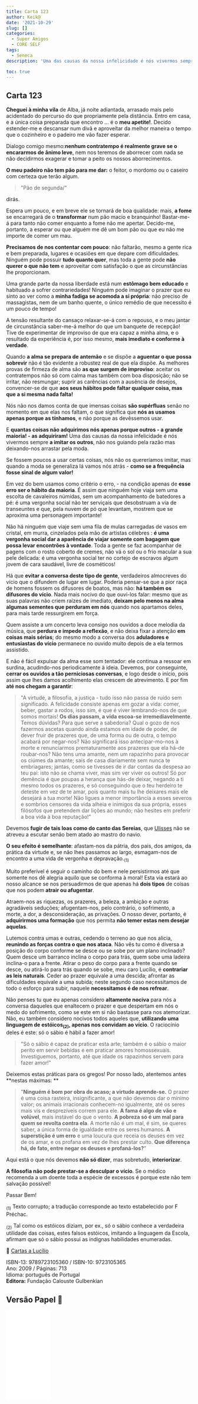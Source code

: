 ```yaml
---
title: Carta 123
author: Keik@
date: '2021-10-29'
slug: []
categories:
  - Super Amigos
  - CORE SELF
tags:
  - Seneca
description: 'Uma das causas da nossa infelicidade é nós vivermos sempre a imitar os outros, não nos guiando pela razão mas deixando-nos arrastar pela moda.'

toc: true
---
```


## Carta 123

**Cheguei à minha vila** de Alba, já noite adiantada, arrasado mais pelo acidentado do percurso do que propriamente pela distância. Entro em casa, e a única coisa preparada que encontro ... é o **meu apetite!**. Decido estender-me e descansar num divã e aproveitar da melhor maneira o tempo que o cozinheiro e o padeiro me vão fazer esperar. 

Dialogo comigo mesmo:**nenhum contratempo é realmente grave se o encararmos de ânimo leve**, nem nos teremos de aborrecer com nada se não decidirmos exagerar e tomar a peito os nossos aborrecimentos. 

**O meu padeiro não tem pão para me dar:** o feitor, o mordomo ou o caseiro com certeza que terão algum. 

> "Pão de segunda/" 

dirás. 

Espera um pouco, e em breve ele se tornará de boa qualidade: mais, **a fome** se encarregará de o **transformar** num pão macio e branquinho! Bastar-me-á para tanto não comer enquanto a fome não me apertar. Decido-me, portanto, a esperar ou que alguém me dê um bom pão ou que eu não me importe de comer um mau. 

**Precisamos de nos contentar com pouco**: não faltarão, mesmo a gente rica e bem preparada, lugares e ocasiões em que depare com dificuldades. Ninguém pode possuir **tudo quanto quer**, mas toda a gente pode **não querer o que não tem** e aproveitar com satisfação o que as circunstâncias lhe proporcionam.

Uma grande parte da nossa liberdade está num **estômago bem educado** e habituado a sofrer contrariedades! Ninguém pode imaginar o prazer que eu sinto ao ver como a **minha fadiga se acomoda a si própria**: não preciso de massagistas, nem de um banho quente, o único remédio de que necessito é um pouco de tempo! 

A tensão resultante do cansaço relaxar-se-á com o repouso, e o meu jantar de circunstância saber-me-á melhor do que um banquete de recepção! Tive de experimentar de improviso de que era capaz a minha alma, e o resultado da experiência é, por isso mesmo, **mais imediato e conforme à verdade**. 

Quando **a alma se prepara de antemão** e se dispõe a **aguentar o que possa sobrevir** não é tão evidente a robustez real de que ela dispõe. As melhores provas de firmeza de alma são **as que surgem de improviso**: aceitar os contratempos não só com calma mas também com boa disposição; não se irritar, não resmungar; suprir as carências com a ausência de desejos, convencer-se de que **aos seus hábitos pode faltar qualquer coisa, mas que a si mesma nada falta!**

Nós não nos damos conta de que imensas coisas **são supérfluas** senão no momento em que elas nos faltam, o que significa que **nós as usamos apenas porque as tínhamos**, e não porque as devêssemos usar. 

E **quantas coisas não adquirimos nós apenas porque outros - a grande maioria! - as adquiriram!** Uma das causas da nossa infelicidade é nós vivermos sempre **a imitar os outros**, não nos guiando pela razão mas deixando-nos arrastar pela moda. 

Se fossem poucos a usar certas coisas, nós não os quereríamos imitar, mas quando a moda se generaliza lá vamos nós atrás - **como se a frequência fosse sinal de algum valor!** 

Em vez do bem usamos como critério o erro, - na condição apenas de **esse erro ser o hábito da maioria**. É assim que ninguém hoje viaja sem uma escolta de cavaleiros númidas, sem um acompanhamento de batedores a pé: é uma vergonha social não ter serviçais que desobstruam a via de transeuntes e que, pela nuvem de pó que levantam, mostrem que se aproxima uma personagem importante! 

Não há ninguém que viaje sem uma fila de mulas carregadas de vasos em cristal, em murra, cinzelados pela mão de artistas célebres : **é uma vergonha social dar a aparência de viajar somente com bagagem que possa levar encontrões à vontade**. Toda a gente se faz acompanhar de pagens com o rosto coberto de cremes, não vá o sol ou o frio macular a sua pele delicada: é uma vergonha social ter no cortejo de escravos algum jovem de cara saudável, livre de cosméticos!  

Há que **evitar a conversa deste tipo de gente**, verdadeiros almocreves do vício que o difundem de lugar em lugar. Poderia pensar-se que a pior raça de homens fossem os difusores de boatos, mas não: **há também os difusores do vício**. Nada mais nocivo do que ouvi-los falar: mesmo que as suas palavras não criem raízes de imediato, **deixam pelo menos na alma algumas sementes que perduram em nós** quando nos apartamos deles, para mais tarde ressurgirem em força. 

Quem assiste a um concerto leva consigo nos ouvidos a doce melodia da música, que **perdura e impede a reflexão**, e não deixa fixar a atenção **em coisas mais sérias**; do mesmo modo a conversa dos **aduladores e entusiastas do vício** permanece no ouvido muito depois de a ela termos assistido. 

E não é fácil expulsar da alma esse som tentador: ele continua a ressoar em surdina, acudindo-nos periodicamente à ideia. Devemos, por conseguinte, **cerrar os ouvidos a tão perniciosas conversas**, e logo desde o início, pois assim que lhes damos acolhimento elas crescem de atrevimento. E por fim **até nos chegam a garantir**:

> "A virtude, a filosofia, a justiça - tudo isso não passa de ruído sem significado. A felicidade consiste apenas em gozar a vida: comer, beber, gastar a rodos, isso sim, é que é viver lembrando-nos de que somos mortais! **Os dias passam, a vida escoa-se irremediavelmente**. Temos dúvidas? Para que serve a sabedoria? Qual o gozo de nos fazermos ascetas quando ainda estamos em idade de poder, de dever fruir de prazeres que, de uma forma ou de outra, o tempo acabará por negar-nos? Não significará isso antecipar-mo-nos à morte e renunciarmos prematuramente aos prazeres que ela há-de roubar-nos? Não tens uma amante, nem um rapazinho para provocar os ciúmes da amante; sais de casa diariamente sem nunca te embriagares; jantas, como se tivesses de ir dar contas da despesa ao teu pai: isto não se chama viver, mas sim ver viver os outros! Só por demência é que poupas a herança que hás-de deixar, negando a ti mesmo todos os prazeres, e só conseguindo que o teu herdeiro te deteste em vez de te amar, pois quanto mais tu lhe deixares mais ele desejará a tua morte! Não ligues a menor importância a esses severos e sombrios censores da vida alheia e inimigos da sua própria, esses filósofos que pretendem dar lições ao mundo; não hesites em preferir a boa vida à boa reputação!"

Devemos **fugir de tais loas como do canto das Sereias**, que [Ulisses](https://pt.wikipedia.org/wiki/Odisseu) não se atreveu a escutar senão bem atado ao mastro do navio. 

**O seu efeito é semelhante**: afastam-nos da pátria, dos pais, dos amigos, da prática da virtude e, se não lhes passamos ao largo, esmagam-nos de encontro a uma vida de vergonha e depravação.<sub>(1)</sub>

Muito preferível é seguir o caminho do bem e nele persistirmos até que somente nos dê alegria aquilo que se conforma à moral! Esta via estará ao nosso alcance se nos persuadirmos de que apenas há **dois tipos** de coisas que nos podem **atrair ou afugentar**. 

Atraem-nos as riquezas, os prazeres, a beleza, a ambição e outras agradáveis seduções; afugentam-nos, pelo contrário, o sofrimento, a morte, a dor, a desconsideração, as privações. O nosso dever, portanto, é **adquirirmos uma formação** que nos permita **não temer estas nem desejar aquelas**. 

Lutemos contra umas e outras, cedendo o terreno ao que nos alicia, **reunindo as forças contra o que nos ataca**. Não vês tu como é diversa a posição do corpo conforme se desce ou se sobe por um plano inclinado? Quem desce um barranco inclina o corpo para trás, quem sobe uma ladeira inclina-o para a frente. Atirar o peso do corpo para a frente quando se desce, ou atirá-lo para trás quando se sobe, meu caro Lucílio, é **contrariar as leis naturais**. Ceder ao prazer equivale a uma descida; afrontar as dificuldades equivale a uma subida; neste segundo caso necessitamos de todo o esforço para subir, naquele **necessitamos é de nos refrear**.  

Não penses tu que eu apenas considero **altamente nociva** para nós a conversa daqueles que enaltecem o prazer e que despertam em nós o medo do sofrimento, como se este em si não bastasse para nos atemorizar. Não, eu também considero nocivos todos aqueles que, **utilizando uma linguagem de estóicos<sub>(2)</sub>, apenas nos convidam ao vício**. O raciocínio deles é este: só o sábio é hábil a fazer amor! 

> "Só o sábio é capaz de praticar esta arte; também é o sábio o maior perito em servir bebidas e em praticar amores homossexuais. Investiguemos, portanto, até
que idade os rapazinhos servem para fazer amor!" 

Deixemos estas práticas para os gregos! Por nosso lado, atentemos antes **nestas máximas: **

> "**Ninguém é bom por obra do acaso; a virtude aprende-se.** O prazer é uma coisa rasteira, insignificante, a que não devemos dar o mínimo valor; os animais irracionais conhecem-no igualmente, até os seres mais vis e desprezíveis correm para ele. **A fama é algo de vão e volúvel**, mais instável do que o vento. **A pobreza só é um mal para quem se revolta contra ela**. A morte não é um mal, é sim, se queres saber, a única forma de igualdade entre os seres humanos. **A superstição é um erro** e uma loucura que receia os deuses em vez de os amar, e os profana em vez de lhes prestar culto. **Que diferença há, de fato, entre negar os deuses e profaná-los?**" 

Aqui está o que nós devemos **não só dizer**, mas sobretudo, **interiorizar**. 

**A filosofia não pode prestar-se a desculpar o vício**. Se o médico recomenda a um doente toda a espécie de excessos é porque este não tem salvação possível! 

Passar Bem!


<sub>(1)</sub>  Texto corrupto; a tradução corresponde ao texto estabelecido por F Préchac.  

<sub>(2)</sub>  Tal como os estóicos diziam, por ex., só o sábio conhece a verdadeira utilidade das coisas, estes falsos estóicos, imitando a linguagem da Escola, afirmam
que só o sábio possui as indignas habilidades enumeradas.


:book: [Cartas a Lucílio](https://www.skoob.com.br/cartas-a-lucilio-37684ed41245.html)

ISBN-13: 9789723105360 / ISBN-10: 9723105365  
Ano: 2009 / Páginas: 713  
Idioma: português de Portugal   
**Editora:** Fundação Calouste Gulbenkian

## Versão Papel :book:

<iframe style="width:120px;height:240px;" marginwidth="0" marginheight="0" scrolling="no" frameborder="0" src="//ws-na.amazon-adsystem.com/widgets/q?ServiceVersion=20070822&OneJS=1&Operation=GetAdHtml&MarketPlace=BR&source=ac&ref=tf_til&ad_type=product_link&tracking_id=mundodekeika-20&marketplace=amazon&amp;region=BR&placement=9723105365&asins=9723105365&linkId=fb8dc16224bc0c2b7943ec769c5b5905&show_border=true&link_opens_in_new_window=true&price_color=333333&title_color=0066c0&bg_color=ffffff">
    </iframe>